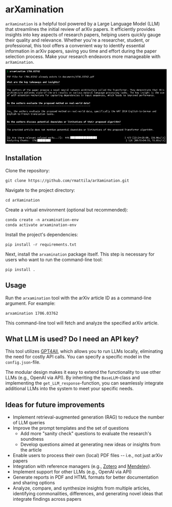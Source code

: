 # arXamination

`arXamination` is a helpful tool powered by a Large Language Model (LLM) that streamlines the initial review of arXiv papers. It efficiently provides insights into key aspects of research papers, helping users quickly gauge their quality and relevance. Whether you're a researcher, student, or professional, this tool offers a convenient way to identify essential information in arXiv papers, saving you time and effort during the paper selection process. Make your research endeavors more manageable with `arXamination`.

![Screenshot of arXaminator analyzing the Transformers-paper](screenshot.png)

## Installation

Clone the repository:

```shell
git clone https://github.com/rmattila/arXamination.git 
```

Navigate to the project directory:

```shell
cd arXamination 
```

Create a virtual environment (optional but recommended):

```shell
conda create -n arxamination-env
conda activate arxamination-env
```

Install the project's dependencies:

```shell
pip install -r requirements.txt
```

Next, install the `arxamination` package itself. This step is necessary for users who want to run the command-line tool:

```shell
pip install .
```

## Usage

Run the `arxamination` tool with the arXiv article ID as a command-line argument. For example:

```shell
arxamination 1706.03762
```

This command-line tool will fetch and analyze the specified arXiv article.

## What LLM is used? Do I need an API key?

This tool utilizes [GPT4All](https://gpt4all.io/index.html), which allows you to run LLMs locally, eliminating the need for costly API calls. You can specify a specific model in the `config.json`-file. 

The modular design makes it easy to extend the functionality to use other LLMs (e.g., OpenAI via API). By inheriting the `BaseLLM`-class and implementing the `get_LLM_response`-function, you can seamlessly integrate additional LLMs into the system to meet your specific needs.

## Ideas for future improvements

- Implement retrieval-augmented generation (RAG) to reduce the number of LLM queries
- Improve the prompt templates and the set of questions
    - Add more "sanity check" questions to evaluate the research's soundness
    - Develop questions aimed at generating new ideas or insights from the article
- Enable users to process their own (local) PDF files -- i.e., not just arXiv papers 
- Integration with reference managers (e.g., [Zotero](https://www.zotero.org/) and [Mendeley](https://www.mendeley.com/)).
- Implement support for other LLMs (e.g., OpenAI via API)
- Generate reports in PDF and HTML formats for better documentation and sharing options
- Analyze, compare, and synthesize insights from multiple articles, identifying commonalities, differences, and generating novel ideas that integrate findings across papers